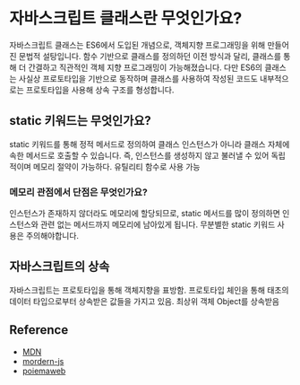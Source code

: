 # 자바스크립트 클래스란 무엇인가요?
자바스크립트 클래스는 ES6에서 도입된 개념으로, 객체지향 프로그래밍을 위해 만들어진 문법적 설탕입니다. 함수 기반으로 클래스를 정의하던 이전 방식과 달리, 클래스를 통해 더 간결하고 직관적인 객체 지향 프로그래밍이 가능해졌습니다. 다만 ES6의 클래스는 사실상 프로토타입을 기반으로 동작하며 클래스를 사용하여 작성된 코드도 내부적으로는 프로토타입을 사용해 상속 구조를 형성합니다.

## static 키워드는 무엇인가요?
static 키워드를 통해 정적 메서드로 정의하여 클래스 인스턴스가 아니라 클래스 자체에 속한 메서드로 호출할 수 있습니다. 즉, 인스턴스를 생성하지 않고 불러낼 수 있어 독립적이며 메모리 절약이 가능하다. 유틸리티 함수로 사용 가능

### 메모리 관점에서 단점은 무엇인가요?
인스턴스가 존재하지 않더라도 메모리에 할당되므로, static 메서드를 많이 정의하면 인스턴스와 관련 없는 메서드까지 메모리에 남아있게 됩니다. 무분별한 static 키워드 사용은 주의해야합니다.

## 자바스크립트의 상속
자바스크립트는 프로토타입을 통해 객체지향을 표방함. 프로토타입 체인을 통해 태초의 데이터 타입으로부터 상속받은 값들을 가지고 있음. 최상위 객체 Object를 상속받음

## Reference
- [MDN](https://developer.mozilla.org/en-US/docs/Web/JavaScript/Reference/Classes)
- [mordern-js](https://ko.javascript.info/class)
- [poiemaweb](https://poiemaweb.com/js-prototype)
